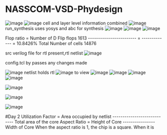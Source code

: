 # NASSCOM-VSD-Phydesign
![image](https://github.com/user-attachments/assets/88faeb4e-8d5a-4d3d-819c-f6af626c557d)
![image](https://github.com/user-attachments/assets/94bd4482-9fd6-4403-adb6-bbfd4349f345)
cell and layer level information combined
![image](https://github.com/user-attachments/assets/007b9021-9372-46b8-b0b5-0ca5d9977e42)
run_synthesis uses yosys and abc for synthesis
![image](https://github.com/user-attachments/assets/1e4fb0e2-c53c-4fdb-b30c-94b0ef9e2e27)
![image](https://github.com/user-attachments/assets/d862f3c9-1924-43c9-b56a-4a9b516bebb7)
![image](https://github.com/user-attachments/assets/531716c5-24fc-4b59-a4fd-574f1e5d280c)


Flop ratio = Number of D Flip flops          1613
            ------------------------  =  ------------- = 10.8426%
            Total Number of cells            14876

src verilog file for rtl present,rtl netlist
![image](https://github.com/user-attachments/assets/9d3340ba-ab52-460e-aa81-68e60a162ec4)

config.tcl by passes any changes made

![image](https://github.com/user-attachments/assets/764f57bb-4944-4a1c-943b-8a43d917f241)
netlist holds rtl
![image](https://github.com/user-attachments/assets/6bc3d855-36c0-404b-8d22-e5976db1ab98)
to view 
![image](https://github.com/user-attachments/assets/bb50919c-f0be-47a7-a223-7df7da330395)
![image](https://github.com/user-attachments/assets/5994ac22-4d92-4bb3-bb27-b5a353102170)
![image](https://github.com/user-attachments/assets/05060c1c-0dfc-4e69-9bf1-3b4732a45723)
![image](https://github.com/user-attachments/assets/8d888585-c09c-4b20-b928-435bd5e6549a)

 
![image](https://github.com/user-attachments/assets/b552e621-ff7d-44d0-a627-08cb0628728d)

![image](https://github.com/user-attachments/assets/89c64189-d94c-4547-99ab-18ac929bf218)

![image](https://github.com/user-attachments/assets/cdf5715f-7199-4e54-883a-361733628585)

#Day 2
Utilization Factor = Area occupied by netlist
                    ----------------------------
                     Total area of the core 
Aspect Ratio = Height of Core
              ----------------
               Width of Core
When the aspect ratio is 1, the chip is a square. When it is
